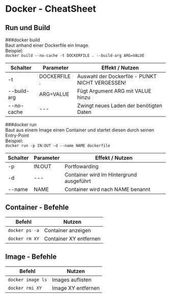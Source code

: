 Docker - CheatSheet
====================

## Run und Build
###docker build  
Baut anhand einer Dockerfile ein Image.  
Beispiel:  
`docker build --no-cache -t DOCKERFILE . --build-arg ARG=VALUE`  

| Schalter	|	Parameter	|	Effekt / Nutzen |
| ---	|	---	|	---|
| -t	|	DOCKERFILE . 	|	Auswahl der Dockerfile - PUNKT NICHT VERGESSEN!	|
| --build-arg	|	ARG=VALUE	|	Fügt Argument ARG mit VALUE hinzu |
| --no-cache	|	---	|	Zwingt neues Laden der benötigten Daten	|


###docker run  
Baut aus einem Image einen Container und startet diesen durch seinen Entry-Point  
 Beispiel:  
`docker run -p IN:OUT -d --name NAME dockerfile`  

| Schalter	|	Parameter	|	Effekt / Nutzen |
| ---	|	---	|	---|
| -p	|	IN:OUT	|	Portfowarding|
| -d	|	---	|	Container wird im Hintergrund ausgeführt|
| --name | NAME | Container wird nach NAME benannt|


## Container - Befehle
| Befehl | Nutzen |
| --- | --- |
| `docker ps -a` | Container anzeigen |
| `docker rm XY` | Container XY entfernen |

## Image - Befehle
| Befehl | Nutzen |
| --- | --- |
| `docker image ls` | Images auflisten |
| `docker rmi XY` | Image XY entfernen |


